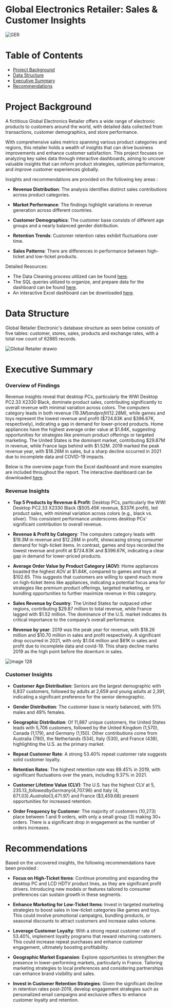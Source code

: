 # Global Electronics Retailer: Sales & Customer Insights
![GER](https://github.com/user-attachments/assets/629f0843-71de-4393-860e-9287349b0080)

# Table of Contents
* [Project Background](#project-background)
* [Data Structure](#data-structure)
* [Executive Summary](#executive-summary)
* [Recommendations](#recommendations)

# Project Background 
A fictitious Global Electronics Retailer offers a wide range of electronic products to customers around the world, with detailed data collected from transactions, customer demographics, and store performance.

With comprehensive sales metrics spanning various product categories and regions, this retailer holds a wealth of insights that can drive business improvements and enhance customer satisfaction. This project focuses on analyzing key sales data through interactive dashboards, aiming to uncover valuable insights that can inform product strategies, optimize performance, and improve customer experiences globally.

Insights and recommendations are provided on the following key areas : 
- **Revenue Distribution**: The analysis identifies distinct sales contributions across product categories.

- **Market Performance**: The findings highlight variations in revenue generation across different countries.

- **Customer Demographics**: The customer base consists of different age groups and a nearly balanced gender distribution.

- **Retention Trends**: Customer retention rates exhibit fluctuations over time.

- **Sales Patterns**: There are differences in performance between high-ticket and low-ticket products.

Detailed Resources: 

- The Data Cleaning process utilized can be found [here](https://github.com/karlyndiary/Optimizing-Global-Electronics-Retailer-Sales-Insights/tree/main/%5B01%5D%20ETL). 
- The SQL queries utilized to organize, and prepare data for the dashboard can be found [here](https://github.com/karlyndiary/Optimizing-Global-Electronics-Retailer-Sales-Insights/tree/main/%5B02%5D%20SQL). 
- An interactive Excel dashboard can be downloaded [here](https://github.com/karlyndiary/Optimizing-Global-Electronics-Retailer-Sales-Insights/tree/main/%5B03%5D%20Excel%20Dashboard).

# Data Structure

Global Retailer Electronic's database structure as seen below consists of five tables: customer, stores, sales, products and exchange rates, with a total row count of 62885 records.

![Global Retailer drawio](https://github.com/user-attachments/assets/491b8e36-4b9b-459f-a757-1b6c30978c20)

# Executive Summary 

### Overview of Findings 

Revenue insights reveal that desktop PCs, particularly the WWI Desktop PC2.33 X2330 Black, dominate product sales, contributing significantly to overall revenue with minimal variation across colors. The computers category leads in both revenue ($19.3M) and profit ($12.28M), while games and toys represent the lowest revenue and profit ($724.83K and $396.67K, respectively), indicating a gap in demand for lower-priced products. Home appliances have the highest average order value at $1.84K, suggesting opportunities for strategies like premium product offerings or targeted marketing. The United States is the dominant market, contributing $29.87M in revenue, while France lags behind with $1.52M. 2019 marked the peak revenue year, with $18.26M in sales, but a sharp decline occurred in 2021 due to incomplete data and COVID-19 impacts.

Below is the overview page from the Excel dashboard and more examples are included throughout the report. The interactive dashboard can be downloaded [here](https://github.com/karlyndiary/Optimizing-Global-Electronics-Retailer-Sales-Insights/tree/main/%5B03%5D%20Excel%20Dashboard).

### Revenue Insights

- **Top 5 Products by Revenue & Profit**: Desktop PCs, particularly the WWI Desktop PC2.33 X2330 Black ($505.45K revenue, $337K profit), led product sales, with minimal variation across colors (e.g., black vs. silver). This consistent performance underscores desktop PCs' significant contribution to overall revenue.

- **Revenue & Profit by Category**: The computers category leads with $19.3M in revenue and $12.28M in profit, showcasing strong consumer demand for high-ticket items. In contrast, games and toys recorded the lowest revenue and profit at $724.83K and $396.67K, indicating a clear gap in demand for lower-priced products.

- **Average Order Value by Product Category (AOV)**: Home appliances boasted the highest AOV at $1.84K, compared to games and toys at $102.65. This suggests that customers are willing to spend much more on high-ticket items like appliances, indicating a potential focus area for strategies like premium product offerings, targeted marketing, or bundling opportunities to further maximize revenue in this category.

- **Sales Revenue by Country**: The United States far outpaced other regions, contributing $29.87 million to total revenue, while France lagged with $1.52 million. The dominance of the U.S. market indicates its critical importance to the company’s overall performance.

- **Revenue by year**: 2019 was the peak year for revenue, with $18.26 million and $10.70 million in sales and profit respectively. A significant drop occurred in 2021, with only $1.04 million and $61K in sales and profit due to incomplete data and covid-19. This sharp decline marks 2019 as the high point before the downturn in sales.

![image 128](https://github.com/user-attachments/assets/bd3e48ee-9630-44a9-ac4a-cb8d79ea8e61)

### Customer Insights
- **Customer Age Distribution**: Seniors are the largest demographic with 6,837 customers, followed by adults at 2,659 and young adults at 2,391, indicating a significant preference for the senior demographic.

- **Gender Distribution**: The customer base is nearly balanced, with 51% males and 49% females.

- **Geographic Distribution**: Of 11,887 unique customers, the United States leads with 5,706 customers, followed by the United Kingdom (1,570), Canada (1,179), and Germany (1,150). Other contributions come from Australia (780), the Netherlands (534), Italy (530), and France (438), highlighting the U.S. as the primary market.

- **Repeat Customer Rate**: A strong 53.40% repeat customer rate suggests solid customer loyalty.

- **Retention Rates**: The highest retention rate was 89.45% in 2019, with significant fluctuations over the years, including 9.37% in 2021.

- **Customer Lifetime Value (CLV)**: The U.S. has the highest CLV at $5,235.13, followed by Germany ($4,707.96) and Italy ($4,671.03). Australia ($3,471.97) and France ($3,459.68) present opportunities for increased retention.

- **Order Frequency by Customer**: The majority of customers (10,273) place between 1 and 9 orders, with only a small group (3) making 30+ orders. There is a significant drop in engagement as the number of orders increases.

# Recommendations

Based on the uncovered insights, the following recommendations have been provided : 

- **Focus on High-Ticket Items**: Continue promoting and expanding the desktop PC and LCD HDTV product lines, as they are significant profit drivers. Introducing new models or features tailored to consumer preferences can sustain growth in these segments.

- **Enhance Marketing for Low-Ticket Items**: Invest in targeted marketing strategies to boost sales in low-ticket categories like games and toys. This could involve promotional campaigns, bundling products, or seasonal discounts to attract customers and increase sales volume.

- **Leverage Customer Loyalty**: With a strong repeat customer rate of 53.40%, implement loyalty programs that reward returning customers. This could increase repeat purchases and enhance customer engagement, ultimately boosting profitability.

- **Geographic Market Expansion**: Explore opportunities to strengthen the presence in lower-performing markets, particularly in France. Tailoring marketing strategies to local preferences and considering partnerships can enhance brand visibility and sales.

- **Invest in Customer Retention Strategies**: Given the significant decline in retention rates post-2019, develop engagement strategies such as personalized email campaigns and exclusive offers to enhance customer loyalty and retention.
